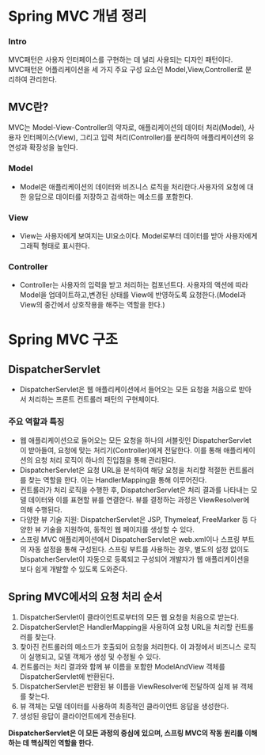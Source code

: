# Spring MVC 개념 정리
### Intro
MVC패턴은 사용자 인터페이스를 구현하는 데 널리 사용되는 디자인 패턴이다.<br>
MVC패턴은 어플리케이션을 세 가지 주요 구성 요소인 Model,View,Controller로 분리하여 관리한다.
## MVC란?
MVC는 Model-View-Controller의 약자로, 애플리케이션의 데이터 처리(Model), 사용자 인터페이스(View), 그리고 입력 처리(Controller)를 분리하여 애플리케이션의 유연성과 확장성을 높인다.
### Model
* Model은 애플리케이션의 데이터와 비즈니스 로직을 처리한다.사용자의 요청에 대한 응답으로 데이터를 저장하고 검색하는 메소드를 포함한다.
### View
* View는 사용자에게 보여지는 UI요소이다. Model로부터 데이터를 받아 사용자에게 그래픽 형태로 표시한다.
### Controller
* Controller는 사용자의 입력을 받고 처리하는 컴포넌트다. 사용자의 액션에 따라 Model을 업데이트하고,변경된 상태를 View에 반영하도록 요청한다.(Model과 View의 중간에서 상호작용을 해주는 역할을 한다.)
# Spring MVC 구조
## DispatcherServlet
* DispatcherServlet은 웹 애플리케이션에서 들어오는 모든 요청을 처음으로 받아서 처리하는 프론트 컨트롤러 패턴의 구현체이다.
### 주요 역할과 특징
* 웹 애플리케이션으로 들어오는 모든 요청을 하나의 서블릿인 DispatcherServlet이 받아들여, 요청에 맞는 처리기(Controller)에게 전달한다. 이를 통해 애플리케이션의 요청 처리 로직이 하나의 진입점을 통해 관리된다.
* DispatcherServlet은 요청 URL을 분석하여 해당 요청을 처리할 적절한 컨트롤러를 찾는 역할을 한다. 이는 HandlerMapping을 통해 이루어진다.
* 컨트롤러가 처리 로직을 수행한 후, DispatcherServlet은 처리 결과를 나타내는 모델 데이터와 이를 표현할 뷰를 연결한다. 뷰를 결정하는 과정은 ViewResolver에 의해 수행된다.
* 다양한 뷰 기술 지원: DispatcherServlet은 JSP, Thymeleaf, FreeMarker 등 다양한 뷰 기술을 지원하여, 동적인 웹 페이지를 생성할 수 있다.
* 스프링 MVC 애플리케이션에서 DispatcherServlet은 web.xml이나 스프링 부트의 자동 설정을 통해 구성된다. 스프링 부트를 사용하는 경우, 별도의 설정 없이도 DispatcherServlet이 자동으로 등록되고 구성되어 개발자가 웹 애플리케이션을 보다 쉽게 개발할 수 있도록 도와준다.
## Spring MVC에서의 요청 처리 순서
1. DispatcherServlet이 클라이언트로부터의 모든 웹 요청을 처음으로 받는다.
2. DispatcherServlet은 HandlerMapping을 사용하여 요청 URL을 처리할 컨트롤러를 찾는다.
3. 찾아진 컨트롤러의 메소드가 호출되어 요청을 처리한다. 이 과정에서 비즈니스 로직이 실행되고, 모델 객체가 생성 및 수정될 수 있다.
4. 컨트롤러는 처리 결과와 함께 뷰 이름을 포함한 ModelAndView 객체를 DispatcherServlet에 반환된다.
5. DispatcherServlet은 반환된 뷰 이름을 ViewResolver에 전달하여 실제 뷰 객체를 찾는다.
6. 뷰 객체는 모델 데이터를 사용하여 최종적인 클라이언트 응답을 생성한다.
7. 생성된 응답이 클라이언트에게 전송된다.

**DispatcherServlet은 이 모든 과정의 중심에 있으며, 스프링 MVC의 작동 원리를 이해하는 데 핵심적인 역할을 한다.**
